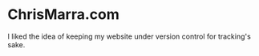 ChrisMarra.com
==============

I liked the idea of keeping my website under version control for tracking's sake.
